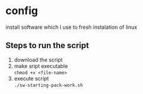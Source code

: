 # config

install software which I use to fresh instalation of linux

## Steps to run the script
1. download the script
2. make sript executable\
`chmod +x <file-name>`
3. execute script\
`./sw-starting-pack-work.sh`

